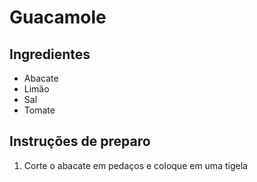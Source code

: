 # Guacamole

## Ingredientes

* Abacate
* Limão
* Sal
* Tomate

## Instruções de preparo

1. Corte o abacate em pedaços e coloque em uma tigela